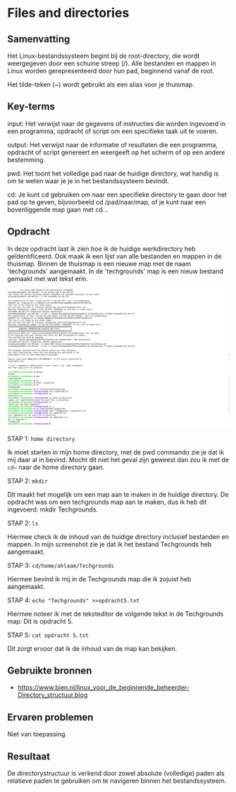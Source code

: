 # Files and directories

## Samenvatting
Het Linux-bestandssysteem begint bij de root-directory, die wordt weergegeven door een schuine streep (/). Alle bestanden en mappen in Linux worden gerepresenteerd door hun pad, beginnend vanaf de root.

Het tilde-teken (~) wordt gebruikt als een alias voor je thuismap.

## Key-terms

input: Het verwijst naar de gegevens of instructies die worden ingevoerd in een programma, opdracht of script om een specifieke taak uit te voeren.

output: Het verwijst naar de informatie of resultaten die een programma, opdracht of script genereert en weergeeft op het scherm of op een andere bestemming.

pwd: Het toont het volledige pad naar de huidige directory, wat handig is om te weten waar je je in het bestandssysteem bevindt.

cd: Je kunt cd gebruiken om naar een specifieke directory te gaan door het pad op te geven, bijvoorbeeld cd /pad/naar/map, of je kunt naar een bovenliggende map gaan met cd ..


## Opdracht
In deze opdracht laat ik zien hoe ik de huidige werkdirectory heb geïdentificeerd. Ook maak ik een lijst van alle bestanden en mappen in de thuismap. Binnen de thuismap is een nieuwe map met de naam 'techgrounds' aangemaakt. In de 'techgrounds' map is een nieuw bestand gemaakt met wat tekst erin.

![PrnScr](../00_includes/1.2_Files&directories.png)

STAP 1: `home directory`

Ik moet starten in mijn home directory, met de pwd commando zie je dat ik mij daar al in bevind. Mocht dit niet het geval zijn geweest dan zou ik met de `cd~` naar de home directory gaan.

STAP 2: `mkdir` 

Dit maakt het mogelijk om een map aan te maken in de huidige directory. De opdracht was om een techgrounds map aan te maken, dus ik heb dit ingevoerd: mkdir Techgrounds.

STAP 2: `ls`

Hiermee check ik de inhoud van de huidige directory inclusief bestanden en mappen. In mijn screenshot zie je dat ik het bestand Techgrounds heb aangemaakt.

STAP 3: `cd/home/ahlaam/Techgrounds`

Hiermee bevind ik mij in de Techgrounds map die ik zojuist heb aangemaakt.

STAP 4: `echo "Techgrounds" >>opdracht5.txt`

Hiermee noteer ik met de teksteditor de volgende tekst in de Techgrounds map: Dit is opdracht 5.

STAP 5: `cat opdracht 5.txt`

Dit zorgt ervoor dat ik de inhoud van de map kan bekijken. 

## Gebruikte bronnen
- https://www.bien.nl/linux_voor_de_beginnende_beheerder-Directory_structuur.blog


## Ervaren problemen
Niet van toepassing.

## Resultaat
De directorystructuur is verkend door zowel absolute (volledige) paden als relatieve paden te gebruiken om te navigeren binnen het bestandssysteem.


